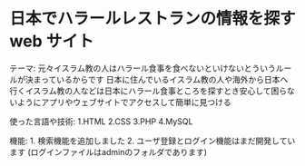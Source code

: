 # **日本でハラールレストランの情報を探す web サイト**
テーマ: 元々イスラム教の人はハラール食事を食べないといけないとういうルールが決まっているからです
       日本に住んでいるイスラム教の人や海外から日本へ行くイスラム教の人などは日本にハラール食事ところを探すとき安心して困らないようにアプリやウェブサイトでアクセスして簡単に見つける

使った言語や技術: 
    1.HTML
    2.CSS
    3.PHP
    4.MySQL

機能: 
    1. 検索機能を追加しました
    2. ユーザ登録とログイン機能はまだ開発しています (ログインファイルはadminのフォルダであります)
